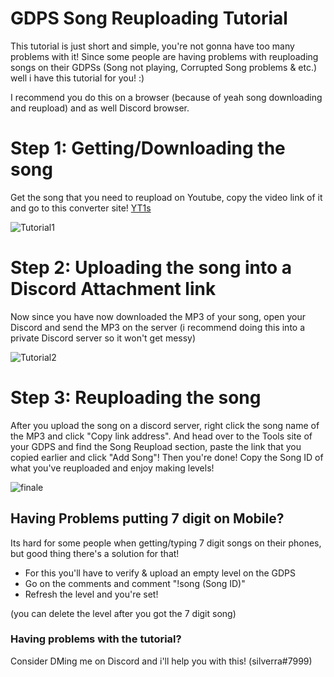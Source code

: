 # GDPS Song Reuploading Tutorial
This tutorial is just short and simple, you're not gonna have too many problems with it!
Since some people are having problems with reuploading songs on their GDPSs (Song not playing, Corrupted Song problems & etc.) well i have this tutorial for you! :)

I recommend you do this on a browser (because of yeah song downloading and reupload) and as well Discord browser.

# Step 1: Getting/Downloading the song
Get the song that you need to reupload on Youtube, copy the video link of it and go to this converter site!
[YT1s](https://yt1s.com/en151)

![Tutorial1](https://media.discordapp.net/attachments/923938269698334721/940143829783293972/tutorial1.png)

# Step 2: Uploading the song into a Discord Attachment link
Now since you have now downloaded the MP3 of your song, open your Discord and send the MP3 on the server (i recommend doing this into a private Discord server so it won't get messy)

![Tutorial2](https://media.discordapp.net/attachments/923938269698334721/940146933320790076/unknown.png)

# Step 3: Reuploading the song
After you upload the song on a discord server, right click the song name of the MP3 and click "Copy link address". And head over to the Tools site of your GDPS and find the Song Reupload section, paste the link that you copied earlier and click "Add Song"! Then you're done! Copy the Song ID of what you've reuploaded and enjoy making levels!

![finale](https://media.discordapp.net/attachments/923938269698334721/940150659725013032/finale.png)

## Having Problems putting 7 digit on Mobile?
Its hard for some people when getting/typing 7 digit songs on their phones, but good thing there's a solution for that!

- For this you'll have to verify & upload an empty level on the GDPS
- Go on the comments and comment "!song (Song ID)"
- Refresh the level and you're set!

(you can delete the level after you got the 7 digit song)

### Having problems with the tutorial?
Consider DMing me on Discord and i'll help you with this! (silverra#7999)
